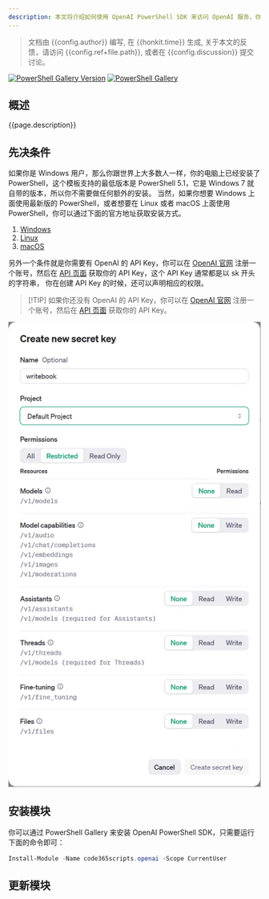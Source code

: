 ```yaml
---
description: 本文将介绍如何使用 OpenAI PowerShell SDK 来访问 OpenAI 服务，你将安装这个模块，并且用一些基本的例子来开始熟悉它。
---
```


> 文档由 {{config.author}} 编写, 在 {{honkit.time}} 生成, 关于本文的反馈，请访问 {{config.ref+file.path}}, 或者在 {{config.discussion}} 提交讨论。

[![PowerShell Gallery Version](https://img.shields.io/powershellgallery/v/code365scripts.openai?label=code365scripts.openai)](https://www.powershellgallery.com/packages/code365scripts.openai) [![PowerShell Gallery](https://img.shields.io/powershellgallery/dt/code365scripts.openai)](https://www.powershellgallery.com/packages/code365scripts.openai)

## 概述

{{page.description}}

## 先决条件

如果你是 Windows 用户，那么你跟世界上大多数人一样，你的电脑上已经安装了 PowerShell，这个模板支持的最低版本是 PowerShell 5.1，它是 Windows 7 就自带的版本，所以你不需要做任何额外的安装。
当然，如果你想要 Windows 上面使用最新版的 PowerShell，或者想要在 Linux 或者 macOS 上面使用 PowerShell，你可以通过下面的官方地址获取安装方式。

1. [Windows](https://learn.microsoft.com/en-us/powershell/scripting/install/installing-powershell-on-windows)
2. [Linux](https://docs.microsoft.com/zh-cn/powershell/scripting/install/installing-powershell-core-on-linux)
3. [macOS](https://docs.microsoft.com/zh-cn/powershell/scripting/install/installing-powershell-core-on-macos)

另外一个条件就是你需要有 OpenAI 的 API Key，你可以在 [OpenAI 官网](https://platform.openai.com/signup/) 注册一个账号，然后在 [API 页面](https://platform.openai.com/api-keys) 获取你的 API Key，这个 API Key 通常都是以 sk 开头的字符串， 你在创建 API Key 的时候，还可以声明相应的权限。

> [!TIP] 如果你还没有 OpenAI 的 API Key，你可以在 [OpenAI 官网](https://platform.openai.com/signup/) 注册一个账号，然后在 [API 页面](https://platform.openai.com/api-keys) 获取你的 API Key。

![](../images/20240430214131.png)

## 安装模块

你可以通过 PowerShell Gallery 来安装 OpenAI PowerShell SDK，只需要运行下面的命令即可：

```powershell
Install-Module -Name code365scripts.openai -Scope CurrentUser
```



## 更新模块